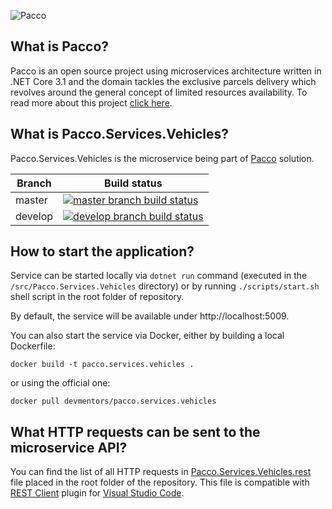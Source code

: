 ![Pacco](https://raw.githubusercontent.com/devmentors/Pacco/master/assets/pacco_logo.png)

**What is Pacco?**
----------------

Pacco is an open source project using microservices architecture written in .NET Core 3.1 and the domain tackles the exclusive parcels delivery which revolves around the general concept of limited resources availability. To read more about this project [click here](https://github.com/devmentors/Pacco).

**What is Pacco.Services.Vehicles?**
----------------

Pacco.Services.Vehicles is the microservice being part of [Pacco](https://github.com/devmentors/Pacco) solution.

|Branch             |Build status                                                  
|-------------------|-----------------------------------------------------
|master             |[![master branch build status](https://api.travis-ci.org/devmentors/Pacco.Services.Vehicles.svg?branch=master)](https://travis-ci.org/devmentors/Pacco.Services.Vehicles)
|develop            |[![develop branch build status](https://api.travis-ci.org/devmentors/Pacco.Services.Vehicles.svg?branch=develop)](https://travis-ci.org/devmentors/Pacco.Services.Vehicles/branches)

**How to start the application?**
----------------

Service can be started locally via `dotnet run` command (executed in the `/src/Pacco.Services.Vehicles` directory) or by running `./scripts/start.sh` shell script in the root folder of repository.

By default, the service will be available under http://localhost:5009.

You can also start the service via Docker, either by building a local Dockerfile: 

`docker build -t pacco.services.vehicles .` 

or using the official one: 

`docker pull devmentors/pacco.services.vehicles`

**What HTTP requests can be sent to the microservice API?**
----------------

You can find the list of all HTTP requests in [Pacco.Services.Vehicles.rest](https://github.com/devmentors/Pacco.Services.Vehicles/blob/master/Pacco.Services.Vehicles.rest) file placed in the root folder of the repository.
This file is compatible with [REST Client](https://marketplace.visualstudio.com/items?itemName=humao.rest-client) plugin for [Visual Studio Code](https://code.visualstudio.com). 